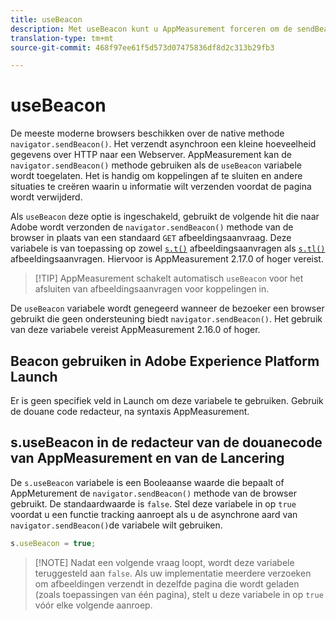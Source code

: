 ```yaml
---
title: useBeacon
description: Met useBeacon kunt u AppMeasurement forceren om de sendBeacon-API voor browsers te gebruiken
translation-type: tm+mt
source-git-commit: 468f97ee61f5d573d07475836df8d2c313b29fb3

---
```



# useBeacon

De meeste moderne browsers beschikken over de native methode `navigator.sendBeacon()`. Het verzendt asynchroon een kleine hoeveelheid gegevens over HTTP naar een Webserver. AppMeasurement kan de `navigator.sendBeacon()` methode gebruiken als de `useBeacon` variabele wordt toegelaten. Het is handig om koppelingen af te sluiten en andere situaties te creëren waarin u informatie wilt verzenden voordat de pagina wordt verwijderd.

Als `useBeacon` deze optie is ingeschakeld, gebruikt de volgende hit die naar Adobe wordt verzonden de `navigator.sendBeacon()` methode van de browser in plaats van een standaard `GET` afbeeldingsaanvraag. Deze variabele is van toepassing op zowel [`s.t()`](../functions/t-method.md) afbeeldingsaanvragen als [`s.tl()`](../functions/tl-method.md) afbeeldingsaanvragen. Hiervoor is AppMeasurement 2.17.0 of hoger vereist.

> [!TIP] AppMeasurement schakelt automatisch `useBeacon` voor het afsluiten van afbeeldingsaanvragen voor koppelingen in.

De `useBeacon` variabele wordt genegeerd wanneer de bezoeker een browser gebruikt die geen ondersteuning biedt `navigator.sendBeacon()`. Het gebruik van deze variabele vereist AppMeasurement 2.16.0 of hoger.

## Beacon gebruiken in Adobe Experience Platform Launch

Er is geen specifiek veld in Launch om deze variabele te gebruiken. Gebruik de douane code redacteur, na syntaxis AppMeasurement.

## s.useBeacon in de redacteur van de douanecode van AppMeasurement en van de Lancering

De `s.useBeacon` variabele is een Booleaanse waarde die bepaalt of AppMeturement de `navigator.sendBeacon()` methode van de browser gebruikt. De standaardwaarde is `false`. Stel deze variabele in op `true` voordat u een functie tracking aanroept als u de asynchrone aard van `navigator.sendBeacon()`de variabele wilt gebruiken.

```js
s.useBeacon = true;
```

> [!NOTE] Nadat een volgende vraag loopt, wordt deze variabele teruggesteld aan `false`. Als uw implementatie meerdere verzoeken om afbeeldingen verzendt in dezelfde pagina die wordt geladen (zoals toepassingen van één pagina), stelt u deze variabele in op `true` vóór elke volgende aanroep.
